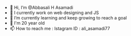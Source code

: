 - 👋 Hi, I’m @Abbasali H Asamadi
- 👀 I currently work on web designing and JS
- 🌱 I’m currently learning and keep growing to reach a goal
- 💞️ I'm 20 year old
- 📫 How to reach me : Istagram ID : ali_asamadi77

<!---
AbbasaliH/AbbasaliH is a ✨ special ✨ repository because its `README.md` (this file) appears on your GitHub profile.
You can click the Preview link to take a look at your changes.
--->
